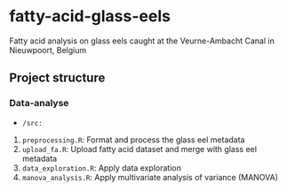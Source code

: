 # fatty-acid-glass-eels
Fatty acid analysis on glass eels caught at the Veurne-Ambacht Canal in Nieuwpoort, Belgium


## Project structure

### Data-analyse

* `/src:`

1. `preprocessing.R`: Format and process the glass eel metadata
2. `upload_fa.R`: Upload fatty acid dataset and merge with glass eel metadata
3. `data_exploration.R`: Apply data exploration
4. `manova_analysis.R`: Apply multivariate analysis of variance (MANOVA)